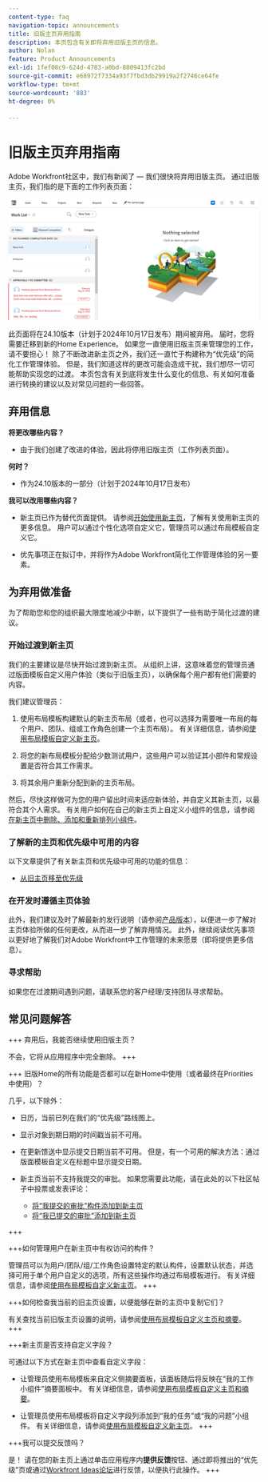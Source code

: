 ```yaml
---
content-type: faq
navigation-topic: announcements
title: 旧版主页弃用指南
description: 本页包含有关即将弃用旧版主页的信息。
author: Nolan
feature: Product Announcements
exl-id: 1fef08c9-624d-4783-a0bd-8009413fc2bd
source-git-commit: e68972f7334a93f7fbd3db29919a2f2746ce64fe
workflow-type: tm+mt
source-wordcount: '883'
ht-degree: 0%

---
```


# 旧版主页弃用指南

Adobe Workfront社区中，我们有新闻了 — 我们很快将弃用旧版主页。 通过旧版主页，我们指的是下面的工作列表页面：

![](assets/legacy-home-worklist-view.png)

此页面将在24.10版本（计划于2024年10月17日发布）期间被弃用。 届时，您将需要迁移到新的Home Experience。 如果您一直使用旧版主页来管理您的工作，请不要担心！ 除了不断改进新主页之外，我们还一直忙于构建称为“优先级”的简化工作管理体验。
但是，我们知道这样的更改可能会造成干扰，我们想尽一切可能帮助实现您的过渡。 本页包含有关到底将发生什么变化的信息、有关如何准备进行转换的建议以及对常见问题的一些回答。

## 弃用信息

**将更改哪些内容？**

* 由于我们创建了改进的体验，因此将停用旧版主页（工作列表页面）。

**何时？**

* 作为24.10版本的一部分（计划于2024年10月17日发布）

**我可以改用哪些内容？**

* 新主页已作为替代页面提供。 请参阅[开始使用新主页](/help/quicksilver/workfront-basics/using-home/using-the-home-area/get-started-with-home.md)，了解有关使用新主页的更多信息。 用户可以通过个性化选项自定义它，管理员可以通过布局模板自定义它。

* 优先事项正在拟订中，并将作为Adobe Workfront简化工作管理体验的另一要素。

## 为弃用做准备

为了帮助您和您的组织最大限度地减少中断，以下提供了一些有助于简化过渡的建议。

### 开始过渡到新主页

我们的主要建议是尽快开始过渡到新主页。 从组织上讲，这意味着您的管理员通过版面模板自定义用户体验（类似于旧版主页），以确保每个用户都有他们需要的内容。

我们建议管理员：

1. 使用布局模板构建默认的新主页布局（或者，也可以选择为需要唯一布局的每个用户、团队、组或工作角色创建一个主页布局）。 有关详细信息，请参阅[使用布局模板自定义新主页](/help/quicksilver/administration-and-setup/customize-workfront/use-layout-templates/customize-new-home-layout-template.md)。

1. 将您的新布局模板分配给少数测试用户，这些用户可以验证其小部件和常规设置是否符合其工作需求。

1. 将其余用户重新分配到新的主页布局。

然后，尽快这样做可为您的用户留出时间来适应新体验，并自定义其新主页，以最符合其个人需求。 有关用户如何在自己的新主页上自定义小组件的信息，请参阅[在新主页中删除、添加和重新排列小组件](/help/quicksilver/workfront-basics/using-home/using-the-home-area/add-edit-remove-widgets-in-new-home.md)。

### 了解新的主页和优先级中可用的内容

以下文章提供了有关新主页和优先级中可用的功能的信息：

<!--* [Move from Legacy Home to New Home](/help/quicksilver/workfront-basics/using-home/new-home/move-to-new-home.md)-->
* [从旧主页移至优先级](/help/quicksilver/workfront-basics/priorities/move-from-legacy-home-to-priorities.md)

### 在开发时遵循主页体验

此外，我们建议及时了解最新的发行说明（请参阅[产品版本](/help/quicksilver/product-announcements/product-releases/product-releases.md)），以便进一步了解对主页体验所做的任何更改，从而进一步了解弃用情况。 此外，继续阅读优先事项以更好地了解我们对Adobe Workfront中工作管理的未来愿景（即将提供更多信息）。

### 寻求帮助

如果您在过渡期间遇到问题，请联系您的客户经理/支持团队寻求帮助。

## 常见问题解答

+++ 弃用后，我能否继续使用旧版主页？

不会，它将从应用程序中完全删除。
+++

+++ 旧版Home的所有功能是否都可以在新Home中使用（或者最终在Priorities中使用）？

几乎，以下除外：

* 日历，当前已列在我们的“优先级”路线图上。

* 显示对象到期日期的时间戳当前不可用。

* 在更新馈送中显示提交日期当前不可用。 但是，有一个可用的解决方法：通过版面模板自定义在标题中显示提交日期。
* 新主页当前不支持我提交的审批。 如果您需要此功能，请在此处的以下社区帖子中投票或发表评论：
   * [将“我提交的审批”构件添加到新主页](https://experienceleaguecommunities.adobe.com/t5/workfront-ideas/add-quot-approvals-i-submitted-quot-widget-to-new-home/idc-p/704664#M25269)
   * [将“我已提交的审批”添加到新主页](https://experienceleaguecommunities.adobe.com/t5/workfront-ideas/add-quot-approvals-i-submitted-quot-widget-to-new-home/idc-p/704664#M25269)

+++

+++如何管理用户在新主页中有权访问的构件？

管理员可以为用户/团队/组/工作角色设置特定的默认构件，设置默认状态，并选择可用于单个用户自定义的选项，所有这些操作均通过布局模板进行。 有关详细信息，请参阅[使用布局模板自定义新主页](/help/quicksilver/administration-and-setup/customize-workfront/use-layout-templates/customize-new-home-layout-template.md)。
+++

+++如何检查我当前的旧主页设置，以便能够在新的主页中复制它们？

有关查找当前旧版主页设置的说明，请参阅[使用布局模板自定义主页和摘要](/help/quicksilver/administration-and-setup/customize-workfront/use-layout-templates/customize-home-summary-layout-template.md)。
+++

+++新主页是否支持自定义字段？

可通过以下方式在新主页中查看自定义字段：

* 让管理员使用布局模板来自定义侧摘要面板，该面板随后将反映在“我的工作小组件”摘要面板中。 有关详细信息，请参阅[使用布局模板自定义主页和摘要](/help/quicksilver/administration-and-setup/customize-workfront/use-layout-templates/customize-home-summary-layout-template.md)。

* 让管理员使用布局模板将自定义字段列添加到“我的任务”或“我的问题”小组件。 有关详细信息，请参阅[使用布局模板自定义新主页](/help/quicksilver/administration-and-setup/customize-workfront/use-layout-templates/customize-new-home-layout-template.md)。
+++

+++我可以提交反馈吗？

是！ 请在您的新主页上通过单击应用程序内&#x200B;**提供反馈**&#x200B;按钮、通过即将推出的“优先级”页或通过[Workfront Ideas论坛](https://experienceleaguecommunities.adobe.com/t5/workfront-ideas/idb-p/workfront-ideas)进行反馈，以便执行此操作。
+++
